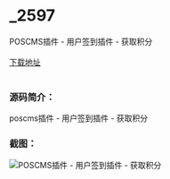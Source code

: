 # _2597
POSCMS插件 - 用户签到插件 - 获取积分
<br/></br>
[下载地址](https://www.uuid2.com/2597.html "下载地址")
<br/></br>
<h3>源码简介：</h3>
<p>poscms插件 - 用户签到插件 - 获取积分<p>
<h3>截图：</h3>
<img src="https://www.uuid2.com/wp-content/uploads/img/202105/6ce9a75615.png" alt="POSCMS插件 - 用户签到插件 - 获取积分">
